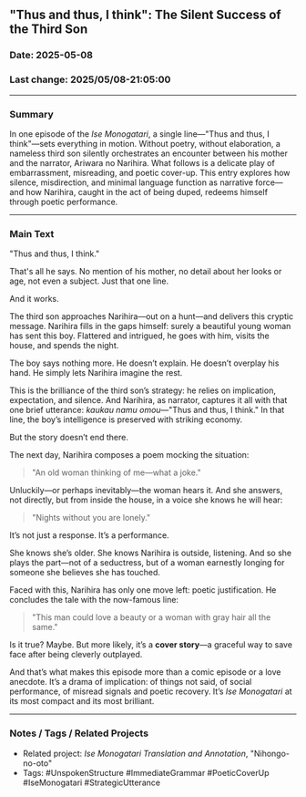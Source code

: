 ## "Thus and thus, I think": The Silent Success of the Third Son

### Date: 2025-05-08

### Last change: 2025/05/08-21:05:00

---

### Summary

In one episode of the _Ise Monogatari_, a single line—"Thus and thus, I think"—sets everything in motion. Without poetry, without elaboration, a nameless third son silently orchestrates an encounter between his mother and the narrator, Ariwara no Narihira. What follows is a delicate play of embarrassment, misreading, and poetic cover-up. This entry explores how silence, misdirection, and minimal language function as narrative force—and how Narihira, caught in the act of being duped, redeems himself through poetic performance.

---

### Main Text

"Thus and thus, I think."

That's all he says. No mention of his mother, no detail about her looks or age, not even a subject. Just that one line.

And it works.

The third son approaches Narihira—out on a hunt—and delivers this cryptic message. Narihira fills in the gaps himself: surely a beautiful young woman has sent this boy. Flattered and intrigued, he goes with him, visits the house, and spends the night.

The boy says nothing more. He doesn’t explain. He doesn’t overplay his hand. He simply lets Narihira imagine the rest.

This is the brilliance of the third son’s strategy: he relies on implication, expectation, and silence. And Narihira, as narrator, captures it all with that one brief utterance: _kaukau namu omou_—"Thus and thus, I think." In that line, the boy’s intelligence is preserved with striking economy.

But the story doesn’t end there.

The next day, Narihira composes a poem mocking the situation:

> "An old woman thinking of me—what a joke."

Unluckily—or perhaps inevitably—the woman hears it. And she answers, not directly, but from inside the house, in a voice she knows he will hear:

> "Nights without you are lonely."

It’s not just a response. It’s a performance.

She knows she’s older. She knows Narihira is outside, listening. And so she plays the part—not of a seductress, but of a woman earnestly longing for someone she believes she has touched.

Faced with this, Narihira has only one move left: poetic justification. He concludes the tale with the now-famous line:

> "This man could love a beauty or a woman with gray hair all the same."

Is it true? Maybe. But more likely, it’s a **cover story**—a graceful way to save face after being cleverly outplayed.

And that’s what makes this episode more than a comic episode or a love anecdote. It’s a drama of implication: of things not said, of social performance, of misread signals and poetic recovery. It’s _Ise Monogatari_ at its most compact and its most brilliant.

---

### Notes / Tags / Related Projects

- Related project: _Ise Monogatari Translation and Annotation_, "Nihongo-no-oto"
- Tags: #UnspokenStructure #ImmediateGrammar #PoeticCoverUp #IseMonogatari #StrategicUtterance
